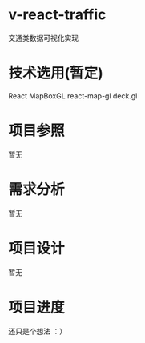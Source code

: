 # v-react-traffic
交通类数据可视化实现
# 技术选用(暂定)
React  MapBoxGL  react-map-gl  deck.gl
# 项目参照
暂无
# 需求分析
暂无
# 项目设计
暂无
# 项目进度
还只是个想法 ：）
